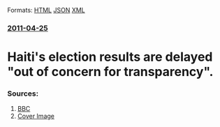 
Formats: [HTML](/news/2011/04/25/haiti-s-election-results-are-delayed-out-of-concern-for-transparency.html)  [JSON](/news/2011/04/25/haiti-s-election-results-are-delayed-out-of-concern-for-transparency.json)  [XML](/news/2011/04/25/haiti-s-election-results-are-delayed-out-of-concern-for-transparency.xml)  

### [2011-04-25](/news/2011/04/25/index.md)

##### 
# Haiti's election results are delayed "out of concern for transparency". 




### Sources:

1. [BBC](http://www.bbc.co.uk/news/world-latin-america-13188747)
1. [Cover Image](https://ichef.bbci.co.uk/news/1024/media/images/52313000/jpg/_52313352_011576566-1.jpg)
